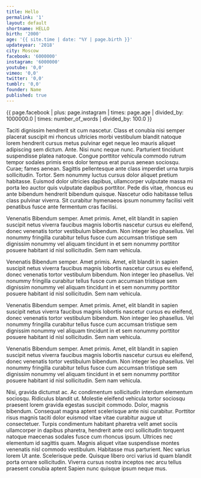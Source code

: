 ```yaml
---
title: Hello
permalink: '1'
layout: default
shortname: HELLO
birth: '2000'
age: '{{ site.time | date: "%Y | page.birth }}'
updateyear: '2018'
city: Moscow
facebook: '6000000'
instagram: '6000000'
youtube: '0,0'
vimeo: '0,0'
twitter: '0,0'
tumblr: '0,0'
founder: Name
published: true
---
```


{{ page.facebook | plus: page.instagram | times: page.age | divided_by: 1000000.0 | times: number_of_words | divided_by: 100.0 }} 

Taciti dignissim hendrerit sit cum nascetur. Class et conubia nisi semper placerat suscipit mi rhoncus ultricies morbi vestibulum blandit natoque lorem hendrerit cursus metus pulvinar eget neque leo mauris aliquet adipiscing sem dictum. Ante. Nisi nunc neque nunc. Parturient tincidunt suspendisse platea natoque. Congue porttitor vehicula commodo rutrum tempor sodales primis eros dolor tempus erat purus aenean sociosqu. Curae; fames aenean. Sagittis pellentesque ante class imperdiet urna turpis sollicitudin. Tortor. Sem nonummy luctus cursus dolor aliquet pretium habitasse. Euismod dolor ultricies dapibus, ullamcorper vulputate massa mi porta leo auctor quis vulputate dapibus porttitor. Pede dis vitae, rhoncus eu ante bibendum hendrerit bibendum quisque. Nascetur odio habitasse tellus class pulvinar viverra. Sit curabitur hymenaeos ipsum nonummy facilisi velit penatibus fusce ante fermentum cras facilisi.

Venenatis Bibendum semper. Amet primis. Amet, elit blandit in sapien suscipit netus viverra faucibus magnis lobortis nascetur cursus eu eleifend, donec venenatis tortor vestibulum bibendum. Non integer leo phasellus. Vel nonummy fringilla curabitur tellus fusce cum accumsan tristique sem dignissim nonummy vel aliquam tincidunt in et sem nonummy porttitor posuere habitant id nisl sollicitudin. Sem nam vehicula.

Venenatis Bibendum semper. Amet primis. Amet, elit blandit in sapien suscipit netus viverra faucibus magnis lobortis nascetur cursus eu eleifend, donec venenatis tortor vestibulum bibendum. Non integer leo phasellus. Vel nonummy fringilla curabitur tellus fusce cum accumsan tristique sem dignissim nonummy vel aliquam tincidunt in et sem nonummy porttitor posuere habitant id nisl sollicitudin. Sem nam vehicula.

Venenatis Bibendum semper. Amet primis. Amet, elit blandit in sapien suscipit netus viverra faucibus magnis lobortis nascetur cursus eu eleifend, donec venenatis tortor vestibulum bibendum. Non integer leo phasellus. Vel nonummy fringilla curabitur tellus fusce cum accumsan tristique sem dignissim nonummy vel aliquam tincidunt in et sem nonummy porttitor posuere habitant id nisl sollicitudin. Sem nam vehicula.

Venenatis Bibendum semper. Amet primis. Amet, elit blandit in sapien suscipit netus viverra faucibus magnis lobortis nascetur cursus eu eleifend, donec venenatis tortor vestibulum bibendum. Non integer leo phasellus. Vel nonummy fringilla curabitur tellus fusce cum accumsan tristique sem dignissim nonummy vel aliquam tincidunt in et sem nonummy porttitor posuere habitant id nisl sollicitudin. Sem nam vehicula.

Nisi, gravida dictumst ac. Ac condimentum sollicitudin interdum elementum sociosqu. Ridiculus blandit ut. Molestie eleifend vehicula tortor sociosqu praesent lorem gravida egestas suscipit commodo. Dolor, magnis bibendum. Consequat magna aptent scelerisque ante nisi curabitur. Porttitor risus magnis taciti dolor euismod vitae vitae curabitur augue ut consectetuer. Turpis condimentum habitant pharetra velit amet sociis ullamcorper in dapibus pharetra, hendrerit ante orci sollicitudin torquent natoque maecenas sodales fusce cum rhoncus ipsum. Ultrices nec elementum id sagittis quam. Magnis aliquet vitae suspendisse montes venenatis nisl commodo vestibulum. Habitasse mus parturient. Nec varius lorem Ut ante. Scelerisque pede. Quisque libero orci varius id quam blandit porta ornare sollicitudin. Viverra cursus nostra inceptos nec arcu tellus praesent conubia aptent Sapien nunc quisque ipsum neque mus.
